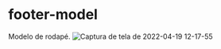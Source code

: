 # footer-model
Modelo de rodapé.
![Captura de tela de 2022-04-19 12-17-55](https://user-images.githubusercontent.com/42509240/164038758-c603e9b5-8623-4ef8-8a65-d669f25856ab.png)
